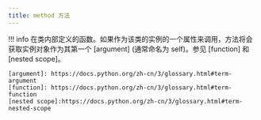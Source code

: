 ```yaml
---
title: method 方法
---
```


!!! info
    在类内部定义的函数。如果作为该类的实例的一个属性来调用，方法将会获取实例对象作为其第一个 [argument] (通常命名为 self)。参见 [function] 和 [nested scope]。

    [argument]: https://docs.python.org/zh-cn/3/glossary.html#term-argument
    [function]: https://docs.python.org/zh-cn/3/glossary.html#term-function
    [nested scope]:https://docs.python.org/zh-cn/3/glossary.html#term-nested-scope